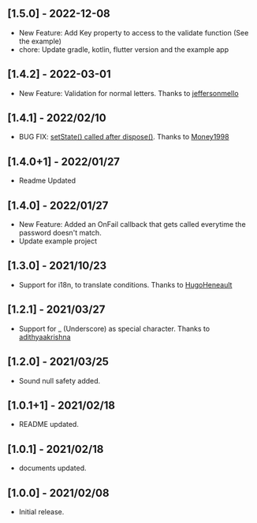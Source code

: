 ## [1.5.0] - 2022-12-08

* New Feature: Add Key property to access to the validate function (See the example)
* chore: Update gradle, kotlin, flutter version and the example app

## [1.4.2] - 2022-03-01

* New Feature: Validation for normal letters. Thanks to [jeffersonmello](https://github.com/jeffersonmello)

## [1.4.1] - 2022/02/10

* BUG FIX: [setState() called after dispose()](https://github.com/ArefMozafari/flutter_pw_validator/issues/16). Thanks to [Money1998](https://github.com/Money1998)

## [1.4.0+1] - 2022/01/27

* Readme Updated

## [1.4.0] - 2022/01/27

* New Feature: Added an OnFail callback that gets called everytime the password doesn't match.
* Update example project

## [1.3.0] - 2021/10/23

* Support for i18n, to translate conditions. Thanks to [HugoHeneault](https://github.com/HugoHeneault)
  
## [1.2.1] - 2021/03/27

* Support for _ (Underscore) as special character. Thanks to [adithyaakrishna](https://github.com/adithyaakrishna)

## [1.2.0] - 2021/03/25

* Sound null safety added.

## [1.0.1+1] - 2021/02/18

* README updated.

## [1.0.1] - 2021/02/18

* documents updated.

## [1.0.0] - 2021/02/08

* Initial release.
